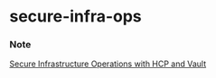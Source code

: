 # secure-infra-ops

### Note
[Secure Infrastructure Operations with HCP and Vault](https://devops-learning-space.notion.site/secure-infra-ops-103b0c29052f80b88b36f40dc8b24461?pvs=4)
